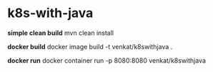 # k8s-with-java


**simple clean build**
mvn clean install

**docker build**
docker image build -t venkat/k8swithjava .

**docker run**
docker container run -p 8080:8080 venkat/k8swithjava
